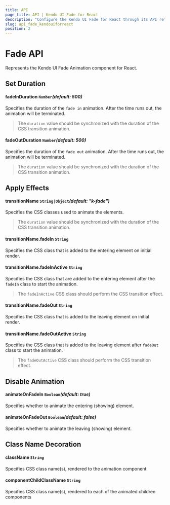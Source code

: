 ```yaml
---
title: API
page_title: API | Kendo UI Fade for React
description: "Configure the Kendo UI Fade for React through its API reference."
slug: api_fade_kendouiforreact
position: 2
---
```


# Fade API

Represents the Kendo UI Fade Animation component for React.

## Set Duration

#### fadeInDuration `Number`*(default: 500)*

Specifies the duration of the `fade in` animation. After the time runs out, the animation will be terminated.

> The `duration` value should be synchronized with the duration of the CSS transition animation.

#### fadeOutDuration `Number`*(default: 500)*

Specifies the duration of the `fade out` animation. After the time runs out, the animation will be terminated.

> The `duration` value should be synchronized with the duration of the CSS transition animation.

## Apply Effects

#### transitionName `String|Object`*(default: "k-fade")*

Specifies the CSS classes used to animate the elements.

> The `duration` value should be synchronized with the duration of the CSS transition animation.

#### transitionName.fadeIn `String`

Specifies the CSS class that is added to the entering element on initial render.

#### transitionName.fadeInActive `String`

Specifies the CSS class that are added to the entering element after the `fadeIn` class to start the animation.

> The `fadeInActive` CSS class should perform the CSS transition effect.

#### transitionName.fadeOut `String`

Specifies the CSS class that is added to the leaving element on initial render.

#### transitionName.fadeOutActive `String`

Specifies the CSS class that is added to the leaving element after `fadeOut` class to start the animation.

> The `fadeOutActive` CSS class should perform the CSS transition effect.

## Disable Animation

#### animateOnFadeIn `Boolean`*(default: true)*

Specifies whether to animate the entering (showing) element.

#### animateOnFadeOut `Boolean`*(default: false)*

Specifies whether to animate the leaving (showing) element.

## Class Name Decoration

#### className `String`

Specifies CSS class name(s), rendered to the animation component

#### componentChildClassName `String`

Specifies CSS class name(s), rendered to each of the animated children components
